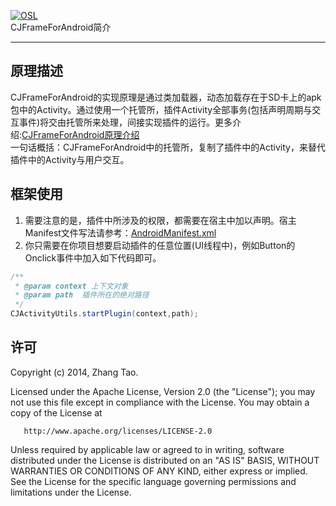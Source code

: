 [![OSL](https://kymjs.com/qiniu/image/logo3.png)](https://kymjs.com/)    
CJFrameForAndroid简介

---

## 原理描述
CJFrameForAndroid的实现原理是通过类加载器，动态加载存在于SD卡上的apk包中的Activity。通过使用一个托管所，插件Activity全部事务(包括声明周期与交互事件)将交由托管所来处理，间接实现插件的运行。更多介绍:[CJFrameForAndroid原理介绍](http://blog.kymjs.com/code/2014/10/15/01/)<br>
一句话概括：CJFrameForAndroid中的托管所，复制了插件中的Activity，来替代插件中的Activity与用户交互。<br>

## 框架使用
1. 需要注意的是，插件中所涉及的权限，都需要在宿主中加以声明。宿主Manifest文件写法请参考：[AndroidManifest.xml](https://github.com/kymjs/CJFrameForAndroid/blob/master/AndroidManifest.xml)  
2. 你只需要在你项目想要启动插件的任意位置(UI线程中)，例如Button的Onclick事件中加入如下代码即可。

```java
/**
 * @param context 上下文对象
 * @param path  插件所在的绝对路径
 */
CJActivityUtils.startPlugin(context,path);
```


## 许可
  Copyright (c) 2014, Zhang Tao.
 
  Licensed under the Apache License, Version 2.0 (the "License");
  you may not use this file except in compliance with the License.
  You may obtain a copy of the License at
  
       http://www.apache.org/licenses/LICENSE-2.0
	   
  Unless required by applicable law or agreed to in writing, software
  distributed under the License is distributed on an "AS IS" BASIS,
  WITHOUT WARRANTIES OR CONDITIONS OF ANY KIND, either express or implied.
  See the License for the specific language governing permissions and
  limitations under the License.
